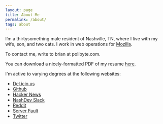 ```yaml
---
layout: page
title: About Me
permalink: /about/
tags: about
---
```



I’m a thirtysomething male resident of Nashville, TN, where I live with my wife, son, and two cats. I work in web operations for [Mozilla](https://www.mozilla.org/).

To contact me, write to brian at polibyte.com.

You can download a nicely-formatted PDF of my resume [here](/files/resume.pdf).

I'm active to varying degrees at the following websites:

*  [Del.icio.us](http://del.icio.us/sciurus)
*  [Github](http://github.com/sciurus)
*  [Hacker News](http://news.ycombinator.com/user?id=sciurus)
*  [NashDev Slack](http://www.nashdev.com/)
*  [Reddit](https://www.reddit.com/user/puerexmachina/)
*  [Server Fault](http://serverfault.com/users/71515/sciurus)
*  [Twitter](https://twitter.com/sciurus)
